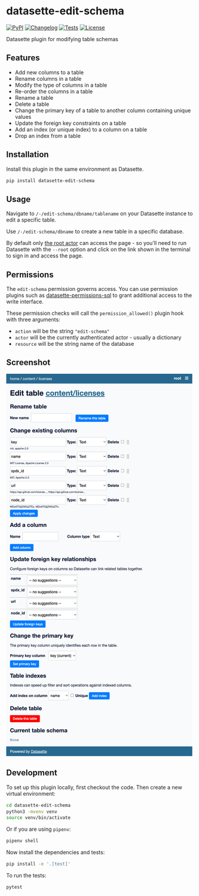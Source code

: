 # datasette-edit-schema

[![PyPI](https://img.shields.io/pypi/v/datasette-edit-schema.svg)](https://pypi.org/project/datasette-edit-schema/)
[![Changelog](https://img.shields.io/github/v/release/simonw/datasette-edit-schema?include_prereleases&label=changelog)](https://github.com/simonw/datasette-edit-schema/releases)
[![Tests](https://github.com/simonw/datasette-edit-schema/workflows/Test/badge.svg)](https://github.com/simonw/datasette-edit-schema/actions?query=workflow%3ATest)
[![License](https://img.shields.io/badge/license-Apache%202.0-blue.svg)](https://github.com/simonw/datasette-edit-schema/blob/master/LICENSE)

Datasette plugin for modifying table schemas

## Features

* Add new columns to a table
* Rename columns in a table
* Modify the type of columns in a table
* Re-order the columns in a table
* Rename a table
* Delete a table
* Change the primary key of a table to another column containing unique values
* Update the foreign key constraints on a table
* Add an index (or unique index) to a column on a table
* Drop an index from a table

## Installation

Install this plugin in the same environment as Datasette.
```bash
pip install datasette-edit-schema
```
## Usage

Navigate to `/-/edit-schema/dbname/tablename` on your Datasette instance to edit a specific table.

Use `/-/edit-schema/dbname` to create a new table in a specific database.

By default only [the root actor](https://datasette.readthedocs.io/en/stable/authentication.html#using-the-root-actor) can access the page - so you'll need to run Datasette with the `--root` option and click on the link shown in the terminal to sign in and access the page.

## Permissions

The `edit-schema` permission governs access. You can use permission plugins such as [datasette-permissions-sql](https://github.com/simonw/datasette-permissions-sql) to grant additional access to the write interface.

These permission checks will call the `permission_allowed()` plugin hook with three arguments:

- `action` will be the string `"edit-schema"`
- `actor` will be the currently authenticated actor - usually a dictionary
- `resource` will be the string name of the database

## Screenshot

![datasette-edit-schema interface](https://raw.githubusercontent.com/simonw/datasette-edit-schema/main/datasette-edit-schema.png)

## Development

To set up this plugin locally, first checkout the code. Then create a new virtual environment:
```bash
cd datasette-edit-schema
python3 -mvenv venv
source venv/bin/activate
```
Or if you are using `pipenv`:
```bash
pipenv shell
```
Now install the dependencies and tests:
```bash
pip install -e '.[test]'
```
To run the tests:
```bash
pytest
```